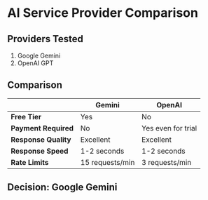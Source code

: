 # AI Service Provider Comparison

## Providers Tested
1. Google Gemini 
2. OpenAI GPT

## Comparison 

|  | Gemini     | OpenAI             |
|---------|------------|--------------------|
| **Free Tier** | Yes | No                 |
| **Payment Required** | No | Yes even for trial |
| **Response Quality** | Excellent  | Excellent          |
| **Response Speed** | 1-2 seconds | 1-2 seconds        |
| **Rate Limits** | 15 requests/min | 3 requests/min     |

## Decision: **Google Gemini**
